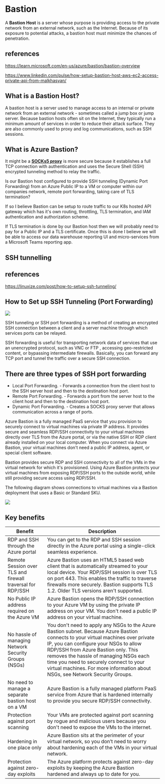 # Bastion

A **Bastion Host** is a server whose purpose is providing access to the private network from an external network, such as the Internet. Because of its exposure to potential attacks, a bastion host must minimize the chances of penetration.

## references

<https://learn.microsoft.com/en-us/azure/bastion/bastion-overview>

<https://www.linkedin.com/pulse/how-setup-bastion-host-aws-ec2-access-private-api-from-malkhasyan/>

## What is a Bastion Host?

A bastion host is a server used to manage access to an internal or private network from an external network - sometimes called a jump box or jump server. Because bastion hosts often sit on the Internet, they typically run a minimum amount of services in order to reduce their attack surface. They are also commonly used to proxy and log communications, such as SSH sessions.

## What is Azure Bastion?

It might be a **[SOCKs5 proxy](https://securityintelligence.com/posts/socks-proxy-primer-what-is-socks5-and-why-should-you-use-it/)** is more secure because it establishes a full TCP connection with authentication and uses the Secure Shell (SSH) encrypted tunneling method to relay the traffic.

Is our Bastion host configured to provide SSH tunneling (Dynamic Port Forwarding) from an Azure Public IP to a VM or computer within our companies network, remote port forwarding, taking care of TLS termination?

If so I believe Bastion can be setup to route traffic to our K8s hosted API gateway which has it's own routing, throttling, TLS termination, and IAM authentication and authorization scheme.

If TLS termination is done by our Bastion host then we will probably need to pay for a Public IP and a TLS certificate. Once this is done I believe we will be able to access our data warehouse reporting UI and micro-services from a Microsoft Teams reporting app.

## SSH tunnelling

## references

<https://linuxize.com/post/how-to-setup-ssh-tunneling/>

## How to Set up SSH Tunneling (Port Forwarding)

![](https://linuxize.com/post/how-to-setup-ssh-tunneling/featured_hue1c954e34e19ec8ebc68aff9e2e67e75_25546_768x0_resize_q75_lanczos.jpg)

SSH tunneling or SSH port forwarding is a method of creating an encrypted SSH connection between a client and a server machine through which services ports can be relayed.

SSH forwarding is useful for transporting network data of services that use an unencrypted protocol, such as VNC or FTP , accessing geo-restricted content, or bypassing intermediate firewalls. Basically, you can forward any TCP port and tunnel the traffic over a secure SSH connection.

## There are three types of SSH port forwarding

- Local Port Forwarding. - Forwards a connection from the client host to the SSH server host and then to the destination host port.
- Remote Port Forwarding. - Forwards a port from the server host to the client host and then to the destination host port.
- Dynamic Port Forwarding. - Creates a SOCKS proxy server that allows communication across a range of ports.

Azure Bastion is a fully managed PaaS service that you provision to securely connect to virtual machines via private IP address. It provides secure and seamless RDP/SSH connectivity to your virtual machines directly over TLS from the Azure portal, or via the native SSH or RDP client already installed on your local computer. When you connect via Azure Bastion, your virtual machines don't need a public IP address, agent, or special client software.

Bastion provides secure RDP and SSH connectivity to all of the VMs in the virtual network for which it's provisioned. Using Azure Bastion protects your virtual machines from exposing RDP/SSH ports to the outside world, while still providing secure access using RDP/SSH.

The following diagram shows connections to virtual machines via a Bastion deployment that uses a Basic or Standard SKU.

![](https://learn.microsoft.com/en-us/azure/bastion/media/bastion-overview/architecture.png)

## Key benefits

| Benefit                                                    | Description                                                                                                                                                                                                                                                                                                                                                                          |
|------------------------------------------------------------|--------------------------------------------------------------------------------------------------------------------------------------------------------------------------------------------------------------------------------------------------------------------------------------------------------------------------------------------------------------------------------------|
| RDP and SSH through the Azure portal                       | You can get to the RDP and SSH session directly in the Azure portal using a single-click seamless experience.                                                                                                                                                                                                                                                                        |
| Remote Session over TLS and firewall traversal for RDP/SSH | Azure Bastion uses an HTML5 based web client that is automatically streamed to your local device. Your RDP/SSH session is over TLS on port 443. This enables the traffic to traverse firewalls more securely. Bastion supports TLS 1.2. Older TLS versions aren't supported.                                                                                                         |
| No Public IP address required on the Azure VM              | Azure Bastion opens the RDP/SSH connection to your Azure VM by using the private IP address on your VM. You don't need a public IP address on your virtual machine.                                                                                                                                                                                                                  |
| No hassle of managing Network Security Groups (NSGs)       | You don't need to apply any NSGs to the Azure Bastion subnet. Because Azure Bastion connects to your virtual machines over private IP, you can configure your NSGs to allow RDP/SSH from Azure Bastion only. This removes the hassle of managing NSGs each time you need to securely connect to your virtual machines. For more information about NSGs, see Network Security Groups. |
| No need to manage a separate bastion host on a VM          | Azure Bastion is a fully managed platform PaaS service from Azure that is hardened internally to provide you secure RDP/SSH connectivity.                                                                                                                                                                                                                                            |
| Protection against port scanning                           | Your VMs are protected against port scanning by rogue and malicious users because you don't need to expose the VMs to the internet.                                                                                                                                                                                                                                                  |
| Hardening in one place only                                | Azure Bastion sits at the perimeter of your virtual network, so you don’t need to worry about hardening each of the VMs in your virtual network.                                                                                                                                                                                                                                     |
| Protection against zero-day exploits                       | The Azure platform protects against zero-day exploits by keeping the Azure Bastion hardened and always up to date for you.                                                                                                                                                                                                                                                           |
